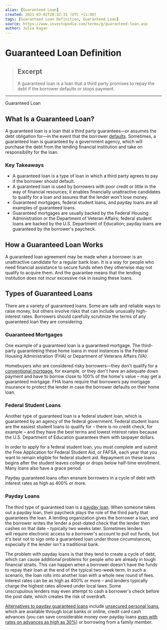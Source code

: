 ```yaml
---
alias: [Guaranteed Loan]
created: 2021-03-02T20:32:33 (UTC +11:00)
tags: [Guaranteed Loan Definition, Guaranteed Loan]
source: https://www.investopedia.com/terms/g/guaranteed-loan.asp
author: Julia Kagan
---
```


# Guaranteed Loan Definition

> ## Excerpt
> A guaranteed loan is a loan that a third party promises to repay the debt if the borrower defaults or stops payment.

---

Guaranteed Loan
## What Is a Guaranteed Loan?

A guaranteed loan is a loan that a third party guarantees—or assumes the debt obligation for—in the event that the borrower [defaults](https://www.investopedia.com/terms/d/default2.asp). Sometimes, a guaranteed loan is guaranteed by a government agency, which will purchase the debt from the lending financial institution and take on responsibility for the loan.

### Key Takeaways

-   A guaranteed loan is a type of loan in which a third party agrees to pay if the borrower should default.
-   A guaranteed loan is used by borrowers with poor credit or little in the way of financial resources; it enables financially unattractive candidates to qualify for a loan and assures that the lender won't lose money.
-   Guaranteed mortgages, federal student loans, and payday loans are all examples of guaranteed loans.
-   Guaranteed mortgages are usually backed by the Federal Housing Administration or the Department of Veteran Affairs; federal student loans are backed by the U.S. Department of Education; payday loans are guaranteed by the borrower's paycheck.

## How a Guaranteed Loan Works

A guaranteed loan agreement may be made when a borrower is an unattractive candidate for a regular bank loan. It is a way for people who need financial assistance to secure funds when they otherwise may not qualify to acquire them. And the guarantee means that the lending institution does not incur excessive risk in issuing these loans.

## Types of Guaranteed Loans

There are a variety of guaranteed loans. Some are safe and reliable ways to raise money, but others involve risks that can include unusually high-interest rates. Borrowers should carefully scrutinize the terms of any guaranteed loan they are considering.

### Guaranteed Mortgages

One example of a guaranteed loan is a guaranteed mortgage. The third-party guaranteeing these home loans in most instances is the Federal Housing Administration (FHA) or Department of Veterans Affairs (VA).

Homebuyers who are considered risky borrowers—they don't qualify for a [conventional mortgage](https://www.investopedia.com/terms/c/conventionalmortgage.asp), for example, or they don't have an adequate down payment and have to borrow close to 100% of the home's value – may get a guaranteed mortgage. FHA loans require that borrowers pay mortgage insurance to protect the lender in case the borrower defaults on their home loan.

### Federal Student Loans

Another type of guaranteed loan is a federal student loan, which is guaranteed by an agency of the federal government. Federal student loans are the easiest student loans to qualify for – there is no credit check, for example – and they have the best terms and lowest interest rates because the U.S. Department of Education guarantees them with taxpayer dollars.

In order to apply for a federal student loan, you must complete and submit the Free Application for Federal Student Aid, or FAFSA, each year that you want to remain eligible for federal student aid. Repayment on these loans begins after the student leaves college or drops below half-time enrollment. Many loans also have a grace period.

Payday guaranteed loans often ensnare borrowers in a cycle of debt with interest rates as high as 400% or more.

### Payday Loans

The third type of guaranteed loan is a [payday loan](https://www.investopedia.com/terms/p/payday-loans.asp). When someone takes out a payday loan, their paycheck plays the role of the third party that guarantees the loan. A lending organization gives the borrower a loan, and the borrower writes the lender a post-dated check that the lender then cashes on that date – typically two weeks later. Sometimes lenders will require electronic access to a borrower's account to pull out funds, but it's best not to sign onto a guaranteed loan under those circumstances, especially if the lender isn't a traditional bank.

The problem with payday loans is that they tend to create a cycle of debt, which can cause additional problems for people who are already in tough financial straits. This can happen when a borrower doesn't have the funds to repay their loan at the end of the typical two-week term. In such a scenario, the loan rolls into another loan with a whole new round of fees. Interest rates can be as high as 400% or more – and lenders typically charge the highest rates allowed under local laws. Some unscrupulous lenders may even attempt to cash a borrower's check before the post date, which creates the risk of overdraft.

[Alternatives to payday guaranteed loans](https://www.investopedia.com/articles/personal-finance/111714/8-alternatives-credit-card-cash-advance.asp) include [unsecured personal loans](https://www.investopedia.com/articles/personal-finance/010516/how-apply-personal-loan.asp), which are available through local banks or online, credit card cash advances (you can save considerable money over payday loans [even with rates on advances as high as 30%](https://www.investopedia.com/ask/answers/111414/how-does-interest-work-cash-advance-my-credit-card.asp)) or borrowing from a family member.
